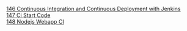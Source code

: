 [146 Continuous Integration and Continuous Deployment with Jenkins](https://github.com/marwai/ci-start-code)  
[147 Ci Start Code](https://github.com/marwai/ci-start-code)   
[148 Nodejs Webapp CI](https://github.com/marwai/-sparta_nodejs_webapp_ci/tree/develop)  